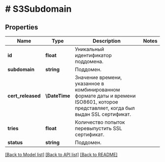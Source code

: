 # # S3Subdomain

## Properties

Name | Type | Description | Notes
------------ | ------------- | ------------- | -------------
**id** | **float** | Уникальный идентификатор поддомена. |
**subdomain** | **string** | Поддомен. |
**cert_released** | **\DateTime** | Значение времени, указанное в комбинированном формате даты и времени ISO8601, которое представляет, когда был выдан SSL сертификат. |
**tries** | **float** | Количество попыток перевыпустить SSL сертификат. |
**status** | **string** | Поддомен. |

[[Back to Model list]](../../README.md#models) [[Back to API list]](../../README.md#endpoints) [[Back to README]](../../README.md)
